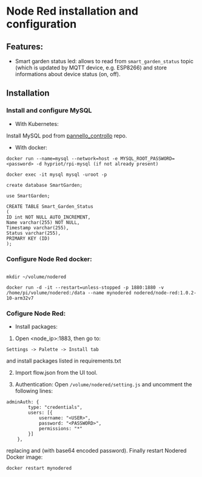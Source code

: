 
# Node Red installation and configuration

## Features:

* Smart garden status led: allows to read from 
`smart_garden_status` topic (which is updated by MQTT device, e.g. ESP8266) and store informations about device status (on, off). 

## Installation

### Install and configure MySQL

* With Kubernetes:

Install MySQL pod from [pannello_controllo](https://github.com/riolaf05/pannello-server) repo.

* With docker:

```console
docker run --name=mysql --network=host -e MYSQL_ROOT_PASSWORD=<password> -d hypriot/rpi-mysql (if not already present)

docker exec -it mysql mysql -uroot -p

create database SmartGarden;

use SmartGarden;

CREATE TABLE Smart_Garden_Status
(
ID int NOT NULL AUTO_INCREMENT,
Name varchar(255) NOT NULL,
Timestamp varchar(255),
Status varchar(255),
PRIMARY KEY (ID)
);

```

### Configure Node Red docker:

```console

mkdir ~/volume/nodered

docker run -d -it --restart=unless-stopped -p 1880:1880 -v /home/pi/volume/nodered:/data --name mynodered nodered/node-red:1.0.2-10-arm32v7

```

### Cofigure Node Red:

* Install packages:

1. Open <node_ip>:1883, then go to:
```console
Settings -> Palette -> Install tab
```
and install packages listed in requirements.txt

2. Import flow.json from the UI tool.

3. Authentication: 
Open `/volume/nodered/setting.js` and uncomment the following lines: 
```console
adminAuth: {
        type: "credentials",
        users: [{
            username: "<USER>",
            password: "<PASSWORD>",
            permissions: "*"
        }]
    },
```
replacing <USER> and <PASSWORD> (with base64 encoded password). Finally restart Nodered Docker image:
```console
docker restart mynodered
```

